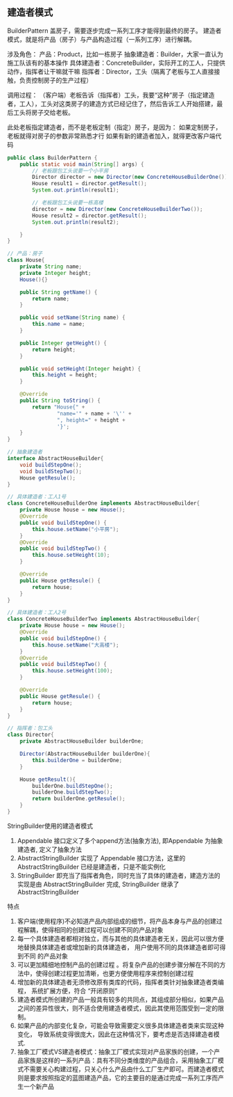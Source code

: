 ## 建造者模式

BuilderPattern
 盖房子，需要逐步完成一系列工序才能得到最终的房子。
 建造者模式，就是将产品（房子）与产品构造过程（一系列工序）进行解耦。

涉及角色：
 产品：Product，比如一栋房子
 抽象建造者：Builder，大家一直认为施工队该有的基本操作
 具体建造者：ConcreteBuilder，实际开工的工人，只提供动作，指挥者让干嘛就干嘛
 指挥者：Director，工头（隔离了老板与工人直接接触，负责控制房子的生产过程）

调用过程：
 （客户端）老板告诉（指挥者）工头，我要“这种”房子（指定建造者，工人），工头对这类房子的建造方式已经记住了，然后告诉工人开始搭建，最后工头将房子交给老板。

此处老板指定建造者，而不是老板定制（指定）房子，是因为：
 如果定制房子，老板就得对房子的参数非常熟悉才行
 如果有新的建造者加入，就得更改客户端代码

```java
public class BuilderPattern {
    public static void main(String[] args) {
        // 老板跟包工头说要一个小平房
        Director director = new Director(new ConcreteHouseBuilderOne());
        House result1 = director.getResult();
        System.out.println(result1);

        // 老板跟包工头说要一栋高楼
        director = new Director(new ConcreteHouseBuilderTwo());
        House result2 = director.getResult();
        System.out.println(result2);

    }
}

// 产品：房子
class House{
    private String name;
    private Integer height;
    House(){}

    public String getName() {
        return name;
    }

    public void setName(String name) {
        this.name = name;
    }

    public Integer getHeight() {
        return height;
    }

    public void setHeight(Integer height) {
        this.height = height;
    }

    @Override
    public String toString() {
        return "House{" +
                "name='" + name + '\'' +
                ", height=" + height +
                '}';
    }
}

// 抽象建造者
interface AbstractHouseBuilder{
    void buildStepOne();
    void buildStepTwo();
    House getResule();
}

// 具体建造者：工人1号
class ConcreteHouseBuilderOne implements AbstractHouseBuilder{
    private House house = new House();
    @Override
    public void buildStepOne() {
        this.house.setName("小平房");
    }
    @Override
    public void buildStepTwo() {
        this.house.setHeight(10);
    }

    @Override
    public House getResule() {
        return house;
    }
}

// 具体建造者：工人2号
class ConcreteHouseBuilderTwo implements AbstractHouseBuilder{
    private House house = new House();
    @Override
    public void buildStepOne() {
        this.house.setName("大高楼");
    }
    @Override
    public void buildStepTwo() {
        this.house.setHeight(100);
    }

    @Override
    public House getResule() {
        return house;
    }
}

// 指挥者：包工头
class Director{
    private AbstractHouseBuilder builderOne;

    Director(AbstractHouseBuilder builderOne){
        this.builderOne = builderOne;
    }

    House getResult(){
        builderOne.buildStepOne();
        builderOne.buildStepTwo();
        return builderOne.getResule();
    }
}
```

StringBuilder使用的建造者模式

1. Appendable 接口定义了多个append方法(抽象方法), 即Appendable 为抽象建造者, 定义了抽象方法
2. AbstractStringBuilder 实现了 Appendable 接口方法，这里的AbstractStringBuilder 已经是建造者，只是不能实例化
3. StringBuilder 即充当了指挥者角色，同时充当了具体的建造者，建造方法的实现是由 AbstractStringBuilder 完成, StringBuilder 继承了 AbstractStringBuilder


特点

1. 客户端(使用程序)不必知道产品内部组成的细节，将产品本身与产品的创建过程解耦，使得相同的创建过程可以创建不同的产品对象
2. 每一个具体建造者都相对独立，而与其他的具体建造者无关，因此可以很方便地替换具体建造者或增加新的具体建造者， 用户使用不同的具体建造者即可得到不同 的产品对象
3. 可以更加精细地控制产品的创建过程 。将复杂产品的创建步骤分解在不同的方法中，使得创建过程更加清晰，也更方便使用程序来控制创建过程
4. 增加新的具体建造者无须修改原有类库的代码，指挥者类针对抽象建造者类编程， 系统扩展方便，符合 “开闭原则”
5. 建造者模式所创建的产品一般具有较多的共同点，其组成部分相似，如果产品之间的差异性很大，则不适合使用建造者模式，因此其使用范围受到一定的限制。
6. 如果产品的内部变化复杂，可能会导致需要定义很多具体建造者类来实现这种变化， 导致系统变得很庞大，因此在这种情况下，要考虑是否选择建造者模式.
7. 抽象工厂模式VS建造者模式：抽象工厂模式实现对产品家族的创建，一个产品家族是这样的一系列产品：具有不同分类维度的产品组合，采用抽象工厂模式不需要关心构建过程，只关心什么产品由什么工厂生产即可。而建造者模式则是要求按照指定的蓝图建造产品，它的主要目的是通过完成一系列工序而产生一个新产品